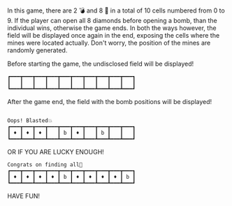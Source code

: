 In this game, there are 2 💣 and 8 💎 in a total of 10 cells numbered from 0 to 9. If the player can open all 8 diamonds before opening a bomb, than the individual wins, otherwise the game ends. In both the ways however, the field will be displayed once again in the end, exposing the cells where the mines were located actually. Don't worry, the position of the mines are randomly generated.

Before starting the game, the undisclosed field will be displayed!
```
┏━━━┳━━━┳━━━┳━━━┳━━━┳━━━┳━━━┳━━━┳━━━┳━━━┓
┃   ┃   ┃   ┃   ┃   ┃   ┃   ┃   ┃   ┃   ┃
┗━━━┻━━━┻━━━┻━━━┻━━━┻━━━┻━━━┻━━━┻━━━┻━━━┛
```

After the game end, the field with the bomb positions will be displayed!
```

Oops! Blasted💥
┏━━━┳━━━┳━━━┳━━━┳━━━┳━━━┳━━━┳━━━┳━━━┳━━━┓
┃ ♦ ┃ ♦ ┃ ♦ ┃   ┃ b ┃ ♦ ┃   ┃ b ┃   ┃   ┃
┗━━━┻━━━┻━━━┻━━━┻━━━┻━━━┻━━━┻━━━┻━━━┻━━━┛
```

OR IF YOU ARE LUCKY ENOUGH!

```
Congrats on finding all💎
┏━━━┳━━━┳━━━┳━━━┳━━━┳━━━┳━━━┳━━━┳━━━┳━━━┓
┃ ♦ ┃ ♦ ┃ ♦ ┃ ♦ ┃ b ┃ ♦ ┃ ♦ ┃ ♦ ┃ ♦ ┃ b ┃
┗━━━┻━━━┻━━━┻━━━┻━━━┻━━━┻━━━┻━━━┻━━━┻━━━┛
```

HAVE FUN!
